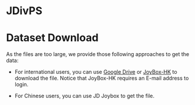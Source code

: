 # JDivPS

# Dataset Download
As the files are too large, we provide those following approaches to get the data:
- For international users, you can use [Google Drive](https://drive.google.com/file/d/197xROnc7lpGiJy0Y7UkQCzhesD6ZKCy-/view?usp=sharing) or [JoyBox-HK](https://3.cn/fCUv-kM) to download the file. Notice that JoyBox-HK requires an E-mail address to login.

- For Chinese users, you can use JD Joybox to get the file.